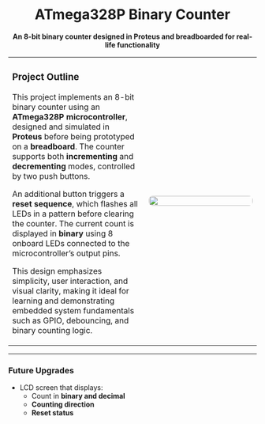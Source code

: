 <h1 align="center"><strong>ATmega328P Binary Counter</strong></h1>

<p align="center">
  <strong>An 8-bit binary counter designed in Proteus and breadboarded for real-life functionality</strong>
</p>

<table>
<tr>
<td width="55%">

### Project Outline

This project implements an 8-bit binary counter using an **ATmega328P microcontroller**, designed and simulated in **Proteus** before being prototyped on a **breadboard**. The counter supports both **incrementing** and **decrementing** modes, controlled by two push buttons.

An additional button triggers a **reset sequence**, which flashes all LEDs in a pattern before clearing the counter. The current count is displayed in **binary** using 8 onboard LEDs connected to the microcontroller’s output pins.

This design emphasizes simplicity, user interaction, and visual clarity, making it ideal for learning and demonstrating embedded system fundamentals such as GPIO, debouncing, and binary counting logic.

</td>
<td>

<img src="https://github.com/user-attachments/assets/bb801589-f0ad-484f-b01f-e2c8adca9450" width="100%" style="border-radius: 8px;"/>

</td>
</tr>
</table>

---

### Future Upgrades

- LCD screen that displays:
  - Count in **binary and decimal**
  - **Counting direction**
  - **Reset status**
